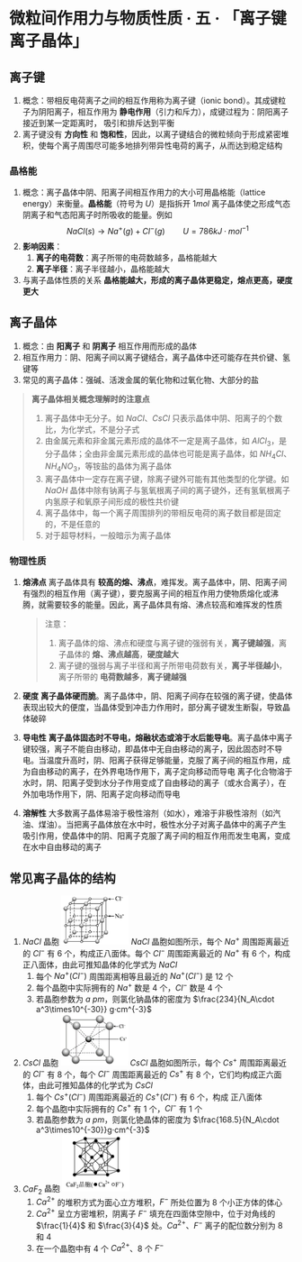 # 微粒间作用力与物质性质 · 五 · 「离子键 离子晶体」

## 离子键

1. 概念：带相反电荷离子之间的相互作用称为离子键（ionic bond）。其成键粒子为阴阳离子，相互作用为 **静电作用**（引力和斥力），成键过程为：阴阳离子接近到某一定距离时， 吸引和排斥达到平衡
2. 离子键没有 **方向性** 和 **饱和性**，因此，以离子键结合的微粒倾向于形成紧密堆积，使每个离子周围尽可能多地排列带异性电荷的离子，从而达到稳定结构

### 晶格能
1. 概念：离子晶体中阴、阳离子间相互作用力的大小可用晶格能（lattice energy）来衡量。**晶格能**（符号为 $U$）是指拆开 $1 mol$ 离子晶体使之形成气态阴离子和气态阳离子时所吸收的能量。例如
$$NaCl(s)\rightarrow Na^+(g)+Cl^-(g) \qquad U=786 kJ·mol^{-1}$$
2. **影响因素**：
   1. **离子的电荷数**：离子所带的电荷数越多，晶格能越大
   2. **离子半径**：离子半径越小，晶格能越大
3. 与离子晶体性质的关系
  **晶格能越大，形成的离子晶体更稳定，熔点更高，硬度更大**

## 离子晶体
1. 概念：由 **阳离子** 和 **阴离子** 相互作用而形成的晶体
2. 相互作用力：阴、阳离子间以离子键结合，离子晶体中还可能存在共价键、氢键等
3. 常见的离子晶体：强碱、活泼金属的氧化物和过氧化物、大部分的盐
   
> **离子晶体相关概念理解时的注意点**
> 1. 离子晶体中无分子。如 $NaCl$、$CsCl$ 只表示晶体中阴、阳离子的个数比，为化学式，不是分子式
> 2. 由金属元素和非金属元素形成的晶体不一定是离子晶体，如 $AlCl_3$，是分子晶体；全由非金属元素形成的晶体也可能是离子晶体，如 $NH_4Cl、NH_4NO_3$，等铵盐的晶体为离子晶体
> 3. 离子晶体中一定存在离子键，除离子键外可能有其他类型的化学键。如 $NaOH$ 晶体中除有钠离子与氢氧根离子间的离子键外，还有氢氧根离子内氢原子和氧原子间形成的极性共价键
> 4. 离子晶体中，每一个离子周围排列的带相反电荷的离子数目都是固定的，不是任意的
> 5. 对于超导材料，一般暗示为离子晶体

### 物理性质
1. **熔沸点**
离子晶体具有 **较高的熔、沸点**，难挥发。离子晶体中，阴、阳离子间有强烈的相互作用（离子键），要克服离子间的相互作用力使物质熔化或沸腾，就需要较多的能量。因此，离子晶体具有熔、沸点较高和难挥发的性质
   > 
   > 注意：
   > 1. 离子晶体的熔、沸点和硬度与离子键的强弱有关，**离子键越强**，离子晶体的 **熔、沸点越高**，**硬度越大**
   > 2. 离子键的强弱与离子半径和离子所带电荷数有关，**离子半径越小**，离子所带的 **电荷数越多**，**离子键越强**
   > 

1. **硬度**
  **离子晶体硬而脆**。离子晶体中，阴、阳离子间存在较强的离子键，使晶体表现出较大的便度，当晶体受到冲击力作用时，部分离子键发生断裂，导致晶体破碎

2. **导电性**
  **离子晶体固态时不导电，熔融状态或溶于水后能导电**。离子晶体中离子键较强，离子不能自由移动，即晶体中无自由移动的离子，因此固态时不导电。当温度升高时，阴、阳离子获得足够能量，克服了离子间的相互作用，成为自由移动的离子，在外界电场作用下，离子定向移动而导电
   离子化合物溶于水时，阴、阳离子受到水分子作用变成了自由移动的离子（或水合离子），在外加电场作用下，阴、阳离子定向移动而导电

3. **溶解性**
   大多数离子晶体易溶于极性溶剂（如水），难溶于非极性溶剂（如汽油、煤油）。当把离子晶体放在水中时，极性水分子对离子晶体中的离子产生吸引作用，使晶体中的阴、阳离子克服了离子间的相互作用而发生电离，变成在水中自由移动的离子

## 常见离子晶体的结构
1. $NaCl$ 晶胞
   <img title="" src="images/5.1.png"  width="120">
   $NaCl$ 晶胞如图所示，每个 $Na^+$ 周围距离最近的 $Cl^-$ 有  $6$  个，构成正八面体。每个 $Cl^-$ 周围距离最近的 $Na^+$ 有  $6$ 个，构成正八面体，由此可推知晶体的化学式为 $NaCl$ 
   1. 每个 $Na^+(Cl^-)$ 周围距离相等且最近的 $Na^+(Cl^-)$ 是  $12$  个
   2. 每个晶胞中实际拥有的 $Na^+$ 数是 $4$ 个，$Cl^-$ 数是 $4$ 个
   3. 若晶胞参数为 $a$ $pm$，则氯化钠晶体的密度为 $\frac{234}{N_A\cdot a^3\times10^{-30}} g·cm^{-3}$
2. $CsCl$ 晶胞
   <img title="" src="images/5.2.png"  width="120"> 
   $CsCl$ 晶胞如图所示，每个 $Cs^+$ 周围距离最近的 $Cl^-$ 有  $8$ 个，每个 $Cl^-$ 周围距离最近的 $Cs^+$ 有 $8$ 个，它们均构成正六面体，由此可推知晶体的化学式为 $CsCl$
   1. 每个 $Cs^+(Cl^-)$ 周围距离最近的 $Cs^+(Cl^-)$ 有 $6$ 个，构成  正八面体  
   2. 每个晶胞中实际拥有的 $Cs^+$ 有 $1$ 个，$Cl^-$ 有 $1$ 个
   3. 若晶胞参数为 $a$ $pm$，则氯化铯晶体的密度为 $\frac{168.5}{N_A\cdot a^3\times10^{-30}}g·cm^{-3}$
3. $CaF_2$ 晶胞
   <img title="" src="images/1.5.png"  width="120"> 
   1. $Ca^{2+}$ 的堆积方式为面心立方堆积，$F^-$ 所处位置为 $8$ 个小正方体的体心
   2. $Ca^{2+}$ 呈立方密堆积，阴离子 $F^-$ 填充在四面体空隙中，位于对角线的 $\frac{1}{4}$ 和 $\frac{3}{4}$ 处。$Ca^{2+}、F^-$ 离子的配位数分别为 $8$ 和 $4$
   3. 在一个晶胞中有 $4$ 个 $Ca^{2+}$、$8$ 个 $F^-$
